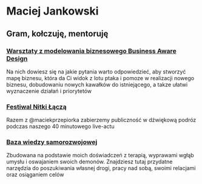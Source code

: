 # Maciej Jankowski

## Gram, kołczuję, mentoruję

### [Warsztaty z modelowania biznesowego Business Aware Design](./oferta/bad.md)

Na nich dowiesz się na jakie pytania warto odpowiedzieć, aby stworzyć mapę biznesu, która da Ci widok z lotu ptaka i pomoze w realizacji nowego biznesu, dobudowaniu nowych kawałków do istniejącego, a takze ułatwi wyznaczenie działań i priorytetów

### [Festiwal Nitki Łączą](https://www.facebook.com/profile.php?id=61577769885437)
Razem z @maciekprzepiorka zabierzemy publiczność w dźwiękową podróz podczas naszego 40 minutowego live-actu

### [Baza wiedzy samorozwojowej](./samorozwoj/index.md)
Zbudowana na podstawie moich doświadczeń z terapią, wyprawami wgłąb umysłu i oswajaniem swoich demonów. Znajdziesz tutaj przydatne narzędzia do poszukiwania własnej drogi, pracy nad sobą, swoimi relacjami oraz osiąganiem celów
